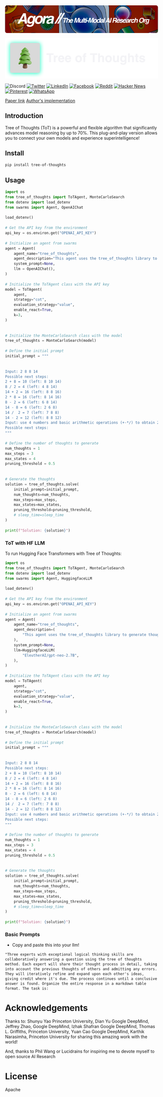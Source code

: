 [![Multi-Modality](images/agorabanner.png)](https://discord.gg/qUtxnK2NMf)

![Tree of Thoughts Banner](images/treeofthoughts.png)

![Discord](https://img.shields.io/discord/999382051935506503)
[![Twitter](https://img.shields.io/twitter/url?style=social&url=https%3A%2F%2Fgithub.com%2Fkyegomez%2Ftree-of-thoughts)](https://twitter.com/intent/tweet?text=Check%20out%20this%20amazing%20project%20on%20improving%20AI%20reasoning%20-%20Tree%20of%20Thoughts!%20https://github.com/kyegomez/tree-of-thoughts)
[![LinkedIn](https://img.shields.io/badge/Share-LinkedIn-blue?style=social&logo=linkedin)](https://www.linkedin.com/sharing/share-offsite/?url=https%3A%2F%2Fgithub.com%2Fkyegomez%2Ftree-of-thoughts)
[![Facebook](https://img.shields.io/badge/Share-Facebook-blue?style=social&logo=facebook)](https://www.facebook.com/sharer/sharer.php?u=https%3A%2F%2Fgithub.com%2Fkyegomez%2Ftree-of-thoughts)
[![Reddit](https://img.shields.io/badge/Share-Reddit-orange?style=social&logo=reddit)](https://www.reddit.com/submit?url=https%3A%2F%2Fgithub.com%2Fkyegomez%2Ftree-of-thoughts&title=Check%20out%20this%20amazing%20project%20on%20improving%20AI%20reasoning%20-%20Tree%20of%20Thoughts%21)
[![Hacker News](https://img.shields.io/badge/Share-Hacker%20News-orange?style=social&logo=y-combinator)](https://news.ycombinator.com/submitlink?u=https%3A%2F%2Fgithub.com%2Fkyegomez%2Ftree-of-thoughts&t=Check%20out%20this%20amazing%20project%20on%20improving%20AI%20reasoning%20-%20Tree%20of%20Thoughts%21)
[![Pinterest](https://img.shields.io/badge/Share-Pinterest-red?style=social&logo=pinterest)](https://pinterest.com/pin/create/button/?url=https%3A%2F%2Fgithub.com%2Fkyegomez%2Ftree-of-thoughts&media=https%3A%2F%2Fgithub.com%2Fkyegomez%2Ftree-of-thoughts%2Fraw%2Fmain%2Ftree-of-thoughts.jpeg&description=Check%20out%20this%20amazing%20project%20on%20improving%20AI%20reasoning%20-%20Tree%20of%20Thoughts%21)
[![WhatsApp](https://img.shields.io/badge/Share-WhatsApp-green?style=social&logo=whatsapp)](https://api.whatsapp.com/send?text=Check%20out%20this%20amazing%20project%20on%20improving%20AI%20reasoning%20-%20Tree%20of%20Thoughts%21%20https%3A%2F%2Fgithub.com%2Fkyegomez%2Ftree-of-thoughts)


[Paper link](https://arxiv.org/pdf/2305.10601.pdf)
[Author's implementation](https://github.com/princeton-nlp/tree-of-thought-llm)

## Introduction

Tree of Thoughts (ToT) is a powerful and flexible algorithm that significantly advances model reasoning by up to 70%. This plug-and-play version allows you to connect your own models and experience superintelligence!


## Install

```bash
pip install tree-of-thoughts
```

## Usage
```python
import os
from tree_of_thoughts import ToTAgent, MonteCarloSearch
from dotenv import load_dotenv
from swarms import Agent, OpenAIChat

load_dotenv()

# Get the API key from the environment
api_key = os.environ.get("OPENAI_API_KEY")

# Initialize an agent from swarms
agent = Agent(
    agent_name="tree_of_thoughts",
    agent_description="This agent uses the tree_of_thoughts library to generate thoughts.",
    system_prompt=None,
    llm = OpenAIChat(),   
)

# Initialize the ToTAgent class with the API key
model = ToTAgent(
    agent,
    strategy="cot",
    evaluation_strategy="value",
    enable_react=True,
    k=3,
)


# Initialize the MonteCarloSearch class with the model
tree_of_thoughts = MonteCarloSearch(model)

# Define the initial prompt
initial_prompt = """


Input: 2 8 8 14
Possible next steps:
2 + 8 = 10 (left: 8 10 14)
8 / 2 = 4 (left: 4 8 14)
14 + 2 = 16 (left: 8 8 16)
2 * 8 = 16 (left: 8 14 16)
8 - 2 = 6 (left: 6 8 14)
14 - 8 = 6 (left: 2 6 8)
14 /  2 = 7 (left: 7 8 8)
14 - 2 = 12 (left: 8 8 12)
Input: use 4 numbers and basic arithmetic operations (+-*/) to obtain 24 in 1 equation
Possible next steps:
"""

# Define the number of thoughts to generate
num_thoughts = 1
max_steps = 3
max_states = 4
pruning_threshold = 0.5


# Generate the thoughts
solution = tree_of_thoughts.solve(
    initial_prompt=initial_prompt,
    num_thoughts=num_thoughts,
    max_steps=max_steps,
    max_states=max_states,
    pruning_threshold=pruning_threshold,
    # sleep_time=sleep_time
)

print(f"Solution: {solution}")


```


### ToT with HF LLM

To run Hugging Face Transformers with Tree of Thoughts:
```python
import os
from tree_of_thoughts import ToTAgent, MonteCarloSearch
from dotenv import load_dotenv
from swarms import Agent, HuggingfaceLLM

load_dotenv()

# Get the API key from the environment
api_key = os.environ.get("OPENAI_API_KEY")

# Initialize an agent from swarms
agent = Agent(
    agent_name="tree_of_thoughts",
    agent_description=(
        "This agent uses the tree_of_thoughts library to generate thoughts."
    ),
    system_prompt=None,
    llm=HuggingfaceLLM(
        "EleutherAI/gpt-neo-2.7B",
    ),
)

# Initialize the ToTAgent class with the API key
model = ToTAgent(
    agent,
    strategy="cot",
    evaluation_strategy="value",
    enable_react=True,
    k=3,
)


# Initialize the MonteCarloSearch class with the model
tree_of_thoughts = MonteCarloSearch(model)

# Define the initial prompt
initial_prompt = """


Input: 2 8 8 14
Possible next steps:
2 + 8 = 10 (left: 8 10 14)
8 / 2 = 4 (left: 4 8 14)
14 + 2 = 16 (left: 8 8 16)
2 * 8 = 16 (left: 8 14 16)
8 - 2 = 6 (left: 6 8 14)
14 - 8 = 6 (left: 2 6 8)
14 /  2 = 7 (left: 7 8 8)
14 - 2 = 12 (left: 8 8 12)
Input: use 4 numbers and basic arithmetic operations (+-*/) to obtain 24 in 1 equation
Possible next steps:
"""

# Define the number of thoughts to generate
num_thoughts = 1
max_steps = 3
max_states = 4
pruning_threshold = 0.5


# Generate the thoughts
solution = tree_of_thoughts.solve(
    initial_prompt=initial_prompt,
    num_thoughts=num_thoughts,
    max_steps=max_steps,
    max_states=max_states,
    pruning_threshold=pruning_threshold,
    # sleep_time=sleep_time
)

print(f"Solution: {solution}")

```

### Basic Prompts
- Copy and paste this into your llm!

```
"Three experts with exceptional logical thinking skills are collaboratively answering a question using the tree of thoughts method. Each expert will share their thought process in detail, taking into account the previous thoughts of others and admitting any errors. They will iteratively refine and expand upon each other's ideas, giving credit where it's due. The process continues until a conclusive answer is found. Organize the entire response in a markdown table format. The task is:
```



# Acknowledgements

Thanks to: Shunyu Yao Princeton University, Dian Yu Google DeepMind, Jeffrey Zhao, Google DeepMind, Izhak Shafran Google DeepMind, Thomas L. Griffiths, Princeton University, Yuan Cao Google DeepMind, Karthik Narasimha, Princeton University for sharing this amazing work with the world!

And, thanks to Phil Wang or Lucidrains for inspiring me to devote myself to open source AI Research

# License
Apache